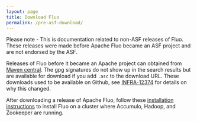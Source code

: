 ```yaml
---
layout: page
title: Download Fluo
permalink: /pre-asf-download/
---
```


<div class="alert alert-danger" role="alert">Please note - This is documentation related to non-ASF releases of Fluo.  These releases were made before Apache Fluo became an ASF project and are not endorsed by the ASF.</div>

Releases of Fluo before it became an Apache project can obtained from [Maven
central][dl].   The gpg signatures do not show up in the search results but are
available for download if you add `.asc` to the download URL.  These downloads 
used to be available on Github, see [INFRA-12374] for details on why this changed.

After downloading a release of Apache Fluo, follow these [installation instructions][install] to install Fluo on
a cluster where Accumulo, Hadoop, and Zookeeper are running.

[install]: /docs/fluo/1.0.0-beta-2/prod-fluo-setup/
[dl]: http://search.maven.org/#search|gav|1|g%3A%22io.fluo%22%20AND%20a%3A%22fluo-distribution%22
[INFRA-12374]: https://issues.apache.org/jira/browse/INFRA-12374

